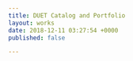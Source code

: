 ```yaml
---
title: DUET Catalog and Portfolio
layout: works
date: 2018-12-11 03:27:54 +0000
published: false

---
```

